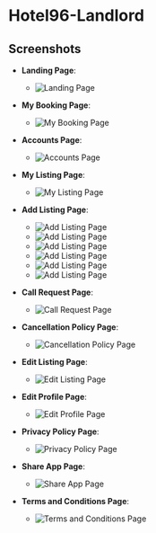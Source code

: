# Hotel96-Landlord

## Screenshots

- **Landing Page**:
  - ![Landing Page](screenshots/Landing.jpg)

- **My Booking Page**:
  - ![My Booking Page](screenshots/MyBooking.jpg)

- **Accounts Page**:
  - ![Accounts Page](screenshots/AccountSection.jpg)

- **My Listing Page**:
  - ![My Listing Page](screenshots/MyListing.jpg)

- **Add Listing Page**:
  - ![Add Listing Page](screenshots/AddListing_1.jpg)
  - ![Add Listing Page](screenshots/AddListing_2.jpg)
  - ![Add Listing Page](screenshots/AddListing_3.jpg)
  - ![Add Listing Page](screenshots/AddListing_4.jpg)
  - ![Add Listing Page](screenshots/AddListing_5.jpg)
  - ![Add Listing Page](screenshots/AddListing_6.jpg)

- **Call Request Page**:
  - ![Call Request Page](screenshots/CallRequest.jpg)

- **Cancellation Policy Page**:
  - ![Cancellation Policy Page](screenshots/CancellationPolicy.jpg)

- **Edit Listing Page**:
  - ![Edit Listing Page](screenshots/EditListing.jpg)

- **Edit Profile Page**:
  - ![Edit Profile Page](screenshots/EditProfile.jpg)

- **Privacy Policy Page**:
  - ![Privacy Policy Page](screenshots/PrivacyPolicy.jpg)

- **Share App Page**:
  - ![Share App Page](screenshots/ShareApppopup.jpg)

- **Terms and Conditions Page**:
  - ![Terms and Conditions Page](screenshots/TermAndCondition.jpg)
